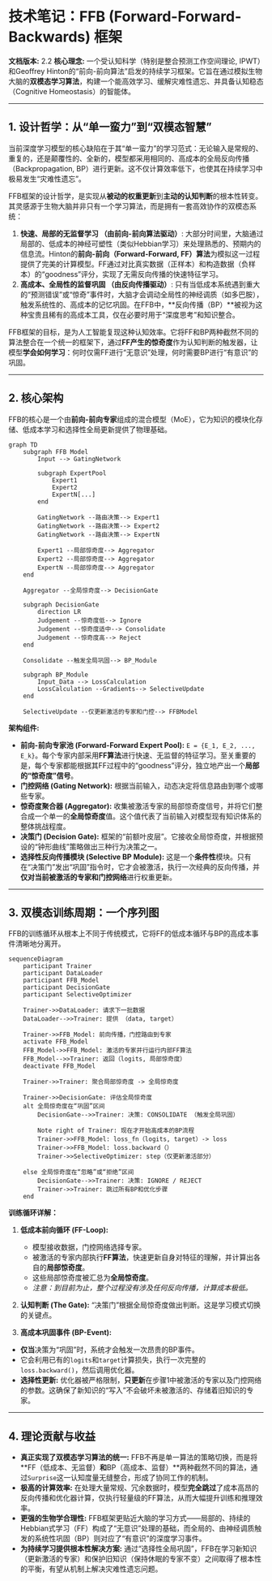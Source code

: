 # **技术笔记：FFB (Forward-Forward-Backwards) 框架**

**文档版本:** 2.2
**核心理念:** 一个受认知科学（特别是整合预测工作空间理论, IPWT）和Geoffrey Hinton的“前向-前向算法”启发的持续学习框架。它旨在通过模拟生物大脑的**双模态学习算法**，构建一个能高效学习、缓解灾难性遗忘、并具备认知稳态（Cognitive Homeostasis）的智能体。

---

## **1. 设计哲学：从“单一蛮力”到“双模态智慧”**

当前深度学习模型的核心缺陷在于其“单一蛮力”的学习范式：无论输入是常规的、重复的，还是颠覆性的、全新的，模型都采用相同的、高成本的全局反向传播（Backpropagation, BP）进行更新。这不仅计算效率低下，也使其在持续学习中极易发生“灾难性遗忘”。

FFB框架的设计哲学，是实现从**被动的权重更新**到**主动的认知判断**的根本性转变。其灵感源于生物大脑并非只有一个学习算法，而是拥有一套高效协作的双模态系统：

1. **快速、局部的无监督学习 （由前向-前向算法驱动）**: 大部分时间里，大脑通过局部的、低成本的神经可塑性（类似Hebbian学习）来处理熟悉的、预期内的信息流。Hinton的**前向-前向（Forward-Forward, FF）算法**为模拟这一过程提供了完美的计算模型。FF通过对比真实数据（正样本）和构造数据（负样本）的“goodness”评分，实现了无需反向传播的快速特征学习。
2. **高成本、全局性的监督巩固 （由反向传播驱动）**: 只有当低成本系统遇到重大的“预测错误”或“惊奇”事件时，大脑才会调动全局性的神经调质（如多巴胺），触发系统性的、高成本的记忆巩固。在FFB中，**反向传播（BP）**被视为这种宝贵且稀有的高成本工具，仅在必要时用于“深度思考”和知识整合。

FFB框架的目标，是为人工智能复现这种认知效率。它将FF和BP两种截然不同的算法整合在一个统一的框架下，通过**FF产生的惊奇度**作为认知判断的触发器，让模型**学会如何学习**：何时仅需FF进行“无意识”处理，何时需要BP进行“有意识”的巩固。

---

## **2. 核心架构**

FFB的核心是一个由**前向-前向专家**组成的混合模型（MoE），它为知识的模块化存储、低成本学习和选择性全局更新提供了物理基础。

```mermaid
graph TD
    subgraph FFB Model
        Input --> GatingNetwork

        subgraph ExpertPool
            Expert1
            Expert2
            ExpertN[...]
        end

        GatingNetwork --路由决策--> Expert1
        GatingNetwork --路由决策--> Expert2
        GatingNetwork --路由决策--> ExpertN

        Expert1 --局部惊奇度--> Aggregator
        Expert2 --局部惊奇度--> Aggregator
        ExpertN --局部惊奇度--> Aggregator
    end

    Aggregator --全局惊奇度--> DecisionGate

    subgraph DecisionGate
        direction LR
        Judgement --惊奇度低--> Ignore
        Judgement --惊奇度适中--> Consolidate
        Judgement --惊奇度高--> Reject
    end

    Consolidate --触发全局巩固--> BP_Module
  
    subgraph BP_Module
        Input_Data --> LossCalculation
        LossCalculation --Gradients--> SelectiveUpdate
    end

    SelectiveUpdate --仅更新激活的专家和门控--> FFBModel
```

**架构组件:**

- **前向-前向专家池 (Forward-Forward Expert Pool):** `E = {E_1, E_2, ..., E_k}`。每个专家内部采用**FF算法**进行快速、无监督的特征学习。至关重要的是，每个专家都能根据其FF过程中的“goodness”评分，独立地产出一个**局部的“惊奇度”信号**。
- **门控网络 (Gating Network):** 根据当前输入，动态决定将信息路由到哪个或哪些专家。
- **惊奇度聚合器 (Aggregator):** 收集被激活专家的局部惊奇度信号，并将它们整合成一个单一的**全局惊奇度**值。这个值代表了当前输入对模型现有知识体系的整体挑战程度。
- **决策门 (Decision Gate):** 框架的“前额叶皮层”。它接收全局惊奇度，并根据预设的“钟形曲线”策略做出三种行为决策之一。
- **选择性反向传播模块 (Selective BP Module):** 这是一个**条件性**模块。只有在“决策门”发出“巩固”指令时，它才会被激活，执行一次经典的反向传播，并**仅对当前被激活的专家和门控网络**进行权重更新。

---

## **3. 双模态训练周期：一个序列图**

FFB的训练循环从根本上不同于传统模式，它将FF的低成本循环与BP的高成本事件清晰地分离开。

```mermaid
sequenceDiagram
    participant Trainer
    participant DataLoader
    participant FFB_Model
    participant DecisionGate
    participant SelectiveOptimizer

    Trainer->>DataLoader: 请求下一批数据
    DataLoader-->>Trainer: 提供 （data, target）
  
    Trainer->>FFB_Model: 前向传播，门控路由到专家
    activate FFB_Model
    FFB_Model->>FFB_Model: 激活的专家并行运行内部FF算法
    FFB_Model-->>Trainer: 返回（logits, 局部惊奇度）
    deactivate FFB_Model

    Trainer->>Trainer: 聚合局部惊奇度 -> 全局惊奇度

    Trainer->>DecisionGate: 评估全局惊奇度
    alt 全局惊奇度在“巩固”区间
        DecisionGate-->>Trainer: 决策: CONSOLIDATE （触发全局巩固）
      
        Note right of Trainer: 现在才开始高成本的BP流程
        Trainer->>FFB_Model: loss_fn（logits, target）-> loss
        Trainer->>FFB_Model: loss.backward（）
        Trainer->>SelectiveOptimizer: step（仅更新激活部分）
      
    else 全局惊奇度在“忽略”或“拒绝”区间
        DecisionGate-->>Trainer: 决策: IGNORE / REJECT
        Trainer->>Trainer: 跳过所有BP和优化步骤
    end
```

**训练循环详解：**

1. **低成本前向循环 (FF-Loop):**
    - 模型接收数据，门控网络选择专家。
    - 被激活的专家内部执行**FF算法**，快速更新自身对特征的理解，并计算出各自的**局部惊奇度**。
    - 这些局部惊奇度被汇总为**全局惊奇度**。
    - *注意：到目前为止，整个过程没有涉及任何反向传播，计算成本极低。*

2. **认知判断 (The Gate):** “决策门”根据全局惊奇度做出判断。这是学习模式切换的关键点。

3. **高成本巩固事件 (BP-Event):**

- **仅当**决策为“巩固”时，系统才会触发一次昂贵的BP事件。
- 它会利用已有的`logits`和`target`计算损失，执行一次完整的`loss.backward()`，然后调用优化器。
- **选择性更新:** 优化器被严格限制，**只更新**在步骤1中被激活的专家以及门控网络的参数。这确保了新知识的“写入”不会破坏未被激活的、存储着旧知识的专家。

---

## **4. 理论贡献与收益**

- **真正实现了双模态学习算法的统一:** FFB不再是单一算法的策略切换，而是将**FF（低成本、无监督）**和**BP（高成本、监督）**两种截然不同的算法，通过`Surprise`这一认知度量无缝整合，形成了协同工作的机制。
- **极高的计算效率:** 在处理大量常规、冗余数据时，模型**完全跳过**了成本高昂的反向传播和优化器计算，仅执行轻量级的FF算法，从而大幅提升训练和推理效率。
- **更强的生物学合理性:** FFB框架更贴近大脑的学习方式——局部的、持续的Hebbian式学习（FF）构成了“无意识”处理的基础，而全局的、由神经调质触发的系统性巩固（BP）则对应了“有意识”的深度学习事件。
- **为持续学习提供根本性解决方案:** 通过“选择性全局巩固”，FFB在学习新知识（更新激活的专家）和保护旧知识（保持休眠的专家不变）之间取得了根本性的平衡，有望从机制上解决灾难性遗忘问题。
